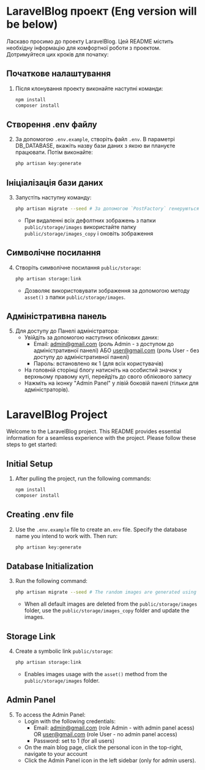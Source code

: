 # LaravelBlog проект (Eng version will be below)

Ласкаво просимо до проекту LaravelBlog. Цей README містить необхідну інформацію для комфортної роботи з проектом. Дотримуйтеся цих кроків для початку:

## Початкове налаштування

1. Після клонування проекту виконайте наступні команди:
   ```bash
   npm install
   composer install
   ```

## Створення .env файлу
2. За допомогою `.env.example`, створіть файл `.env`. В параметрі DB_DATABASE, вкажіть назву бази даних з якою ви плануєте працювати. Потім виконайте:
    ```bash
    php artisan key:generate
    ```

## Ініціалізація бази даних

3. Запустіть наступну команду:
    ```bash
    php artisan migrate --seed # За допомогою `PostFactory` генеруються випадкові зображення.
    ```
    - При видаленні всіх дефолтних зображень з папки `public/storage/images` використайте папку `public/storage/images_copy` і оновіть зображення 

## Символічне посилання

4. Створіть символічне посилання `public/storage`:
    ```bash
    php artisan storage:link
    ```
   - Дозволяє використовувати зображення за допомогою методу `asset()` з папки `public/storage/images`.

## Адміністративна панель

5. Для доступу до Панелі адміністратора:
    - Увійдіть за допомогою наступних облікових даних:
        - Email: admin@gmail.com (роль Admin - з доступом до адміністративної панелі) АБО user@gmail.com (роль User - без доступу до адміністративної панелі)
        - Пароль: встановлено як 1 (для всіх користувачів)
    - На головній сторінці блогу натисніть на особистий значок у верхньому правому куті, перейдіть до свого облікового запису
    - Нажміть на іконку "Admin Panel" у лівій боковій панелі (тільки для адміністраторів).


# LaravelBlog Project

Welcome to the LaravelBlog project. This README provides essential information for a seamless experience with the project. Please follow these steps to get started:

## Initial Setup

1. After pulling the project, run the following commands:
    ```bash
    npm install
    composer install
    ```

## Creating .env file

2. Use the `.env.example` file to create an`.env` file. Specify the database name you intend to work with. Then run:
    ```bash
    php artisan key:generate 
    ```

## Database Initialization

3. Run the following command:
    ```bash
    php artisan migrate --seed # The random images are generated using the `PostFactory`
    ```
   - When all default images are deleted from the `public/storage/images` folder, use the `public/storage/images_copy` folder and update the images.

## Storage Link

4. Create a symbolic link `public/storage`:
    ```bash
    php artisan storage:link
    ```
   - Enables images usage with the `asset()` method from the `public/storage/images` folder.

## Admin Panel 

5. To access the Admin Panel:
    - Login with the following credentials:
        - Email: admin@gmail.com (role Admin - with admin panel acess) OR user@gmail.com (role User - no admin panel access)
        - Password: set to 1 (for all users)
    - On the main blog page, click the personal icon in the top-right, navigate to your account
    - Click the Admin Panel icon in the left sidebar (only for admin users).
    



